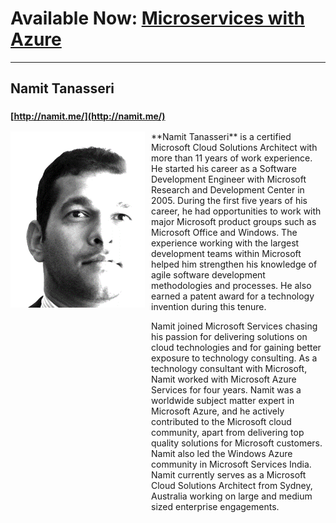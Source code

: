 # Available Now: [Microservices with Azure](https://www.packtpub.com/virtualization-and-cloud/microservices-azure)
---

## Namit Tanasseri
<i class="fa fa-pencil" aria-hidden="true" style="font-size:20px"></i> **[http://namit.me/](http://namit.me/)**


<img src="/images/Namit.png" align="left" style="padding-right:10px;padding-bottom:100%;"/>
**Namit Tanasseri** is a certified Microsoft Cloud Solutions Architect with more than 11 years
of work experience. He started his career as a Software Development Engineer with
Microsoft Research and Development Center in 2005. During the first five years of his
career, he had opportunities to work with major Microsoft product groups such as
Microsoft Office and Windows. The experience working with the largest development
teams within Microsoft helped him strengthen his knowledge of agile software
development methodologies and processes. He also earned a patent award for a technology
invention during this tenure.


Namit joined Microsoft Services chasing his passion for delivering solutions on cloud
technologies and for gaining better exposure to technology consulting. As a technology
consultant with Microsoft, Namit worked with Microsoft Azure Services for four years.
Namit was a worldwide subject matter expert in Microsoft Azure, and he actively
contributed to the Microsoft cloud community, apart from delivering top quality solutions
for Microsoft customers. Namit also led the Windows Azure community in Microsoft
Services India. Namit currently serves as a Microsoft Cloud Solutions Architect from
Sydney, Australia working on large and medium sized enterprise engagements.